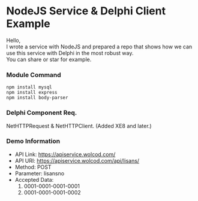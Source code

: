 # NodeJS Service & Delphi Client Example
Hello, <br>
I wrote a service with NodeJS and prepared a repo that shows how we can use this service with Delphi in the most robust way.<br>
You can share or star for example.


### Module Command
`npm install mysql` <br>
`npm install express` <br>
`npm install body-parser`<br>

### Delphi Component Req.
NetHTTPRequest & NetHTTPClient. (Added XE8 and later.)


### Demo Information
 * API Link: https://apiservice.wolcod.com/
 * API URI: https://apiservice.wolcod.com/api/lisans/
 * Method: POST
 * Parameter: lisansno
 * Accepted Data:
    1. 0001-0001-0001-0001
    2. 0001-0001-0001-0002
 
